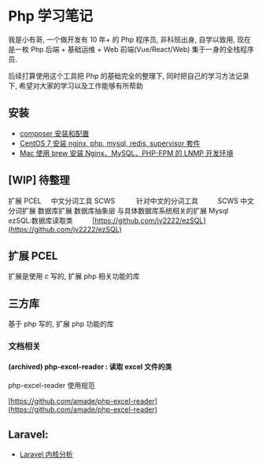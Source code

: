 # Php 学习笔记

我是小有哥, 一个做开发有 10 年+ 的 Php 程序员, 非科班出身, 自学以致用, 现在是一枚 Php 后端 + 基础运维 + Web 前端(Vue/React/Web) 集于一身的全栈程序员.

后续打算使用这个工具把 Php 的基础完全的整理下, 同时把自己的学习方法记录下, 希望对大家的学习以及工作能够有所帮助

## 安装

-   [composer 安装和配置](./core/composer-install.md)
-   [CentOS 7 安装 nginx, php, mysql, redis, supervisor 套件](https://wulicode.com/note/os/centos/lnmp-at-centos.html)
-   [Mac 使用 brew 安装 Nginx、MySQL、PHP-FPM 的 LNMP 开发环境](https://wulicode.com/note/os/mac/lnmp-at-mac.html)

## [WIP] 待整理

扩展 PCEL
    中文分词工具 SCWS
          针对中文的分词工具
         SCWS 中文分词扩展
数据库扩展
数据库抽象层
与具体数据库系统相关的扩展
Mysql
    ezSQL:数据库读取类
         [https://github.com/jv2222/ezSQL](https://github.com/jv2222/ezSQL)

## 扩展 PCEL

扩展是使用 c 写的, 扩展 php 相关功能的库

## 三方库

基于 php 写的, 扩展 php 功能的库

### 文档相关

#### (archived) php-excel-reader : 读取 excel 文件的类

php-excel-reader 使用规范

[https://github.com/amade/php-excel-reader](https://github.com/amade/php-excel-reader)

## Laravel:

-   [Laravel 内核分析](https://learnku.com/docs/laravel-kernel)
